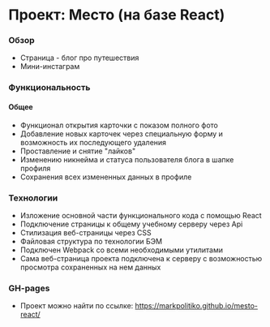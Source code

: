 # Проект: Место (на базе React)

### Обзор

* Страница - блог про путешествия
* Мини-инстаграм


### Функциональность

#### Общее

* Функционал открытия карточки с показом полного фото
* Добавление новых карточек через специальную форму и возможность их последующего удаления
* Проставление и снятие "лайков"
* Изменению никнейма и статуса пользователя блога в шапке профиля
* Сохранения всех измененных данных в профиле

### Teхнологии

* Изложение основной части функционального кода с помощью React 
* Подключение страницы к общему учебному серверу через Api
* Стилизация веб-страницы через CSS 
* Файловая структура по технологии БЭМ
* Подключен Webpack со всеми необходимыми утилитами
* Сама веб-страница проекта подключена к серверу с возможностью просмотра сохраненных на нем данных

### GH-pages

* Проект можно найти по ссылке: https://markpolitiko.github.io/mesto-react/
